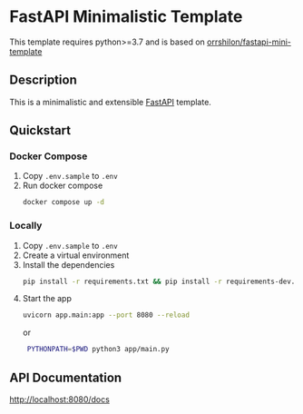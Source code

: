 # FastAPI Minimalistic Template
This template requires python>=3.7 and is based on [orrshilon/fastapi-mini-template](https://github.com/orrshilon/fastapi-mini-template)

## Description
This is a minimalistic and extensible [FastAPI](https://fastapi.tiangolo.com/) template.

## Quickstart
### Docker Compose
1. Copy `.env.sample` to `.env`
2. Run docker compose
   ```bash
   docker compose up -d
   ```

### Locally
1. Copy `.env.sample` to `.env`
1. Create a virtual environment
2. Install the dependencies
    ```bash
    pip install -r requirements.txt && pip install -r requirements-dev.txt
    ```
3. Start the app
    ```bash
    uvicorn app.main:app --port 8080 --reload
    ```
   or
   ```bash
    PYTHONPATH=$PWD python3 app/main.py
    ```

## API Documentation
[http://localhost:8080/docs](http://localhost:8080/docs)